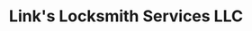 ---
title: "Link's Locksmith Services LLC"
url: /jacksonville/links-locksmith-services-llc/
shop: locksmith
---